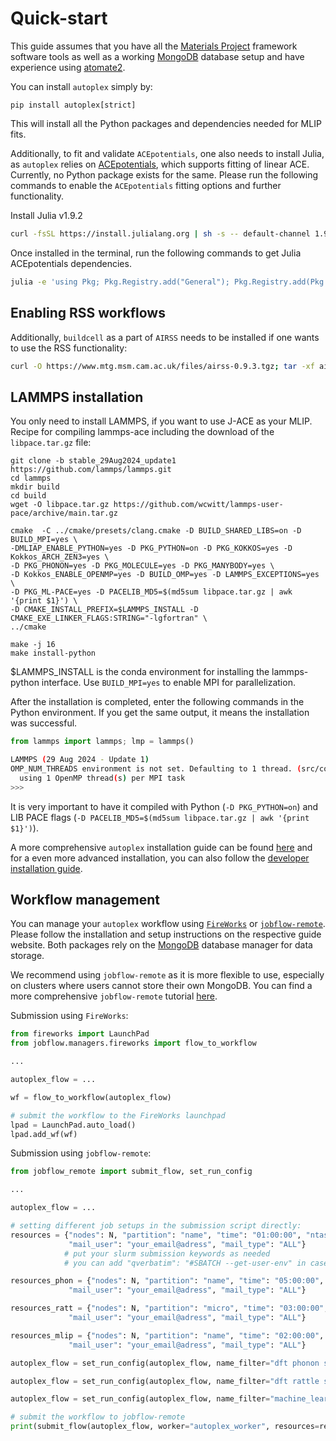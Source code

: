 Quick-start
================

This guide assumes that you have all the [Materials Project](https://github.com/materialsproject) framework software tools as well as a working [MongoDB](https://www.mongodb.com/) 
database setup and have experience using [atomate2](https://github.com/materialsproject/atomate2).

You can install `autoplex` simply by:

``` 
pip install autoplex[strict]
```
This will install all the Python packages and dependencies needed for MLIP fits. 

Additionally, to fit and validate `ACEpotentials`, one also needs to install Julia, as `autoplex` relies on [ACEpotentials](https://acesuit.github.io/ACEpotentials.jl/dev/gettingstarted/installation/), which supports fitting of linear ACE. Currently, no Python package exists for the same.
Please run the following commands to enable the `ACEpotentials` fitting options and further functionality.

Install Julia v1.9.2

```bash
curl -fsSL https://install.julialang.org | sh -s -- default-channel 1.9.2
```

Once installed in the terminal, run the following commands to get Julia ACEpotentials dependencies.

```bash
julia -e 'using Pkg; Pkg.Registry.add("General"); Pkg.Registry.add(Pkg.Registry.RegistrySpec(url="https://github.com/ACEsuit/ACEregistry")); Pkg.add(Pkg.PackageSpec(;name="ACEpotentials", version="0.6.7")); Pkg.add("DataFrames"); Pkg.add("CSV")'
```

## Enabling RSS workflows

Additionally, `buildcell` as a part of `AIRSS` needs to be installed if one wants to use the RSS functionality:

```bash
curl -O https://www.mtg.msm.cam.ac.uk/files/airss-0.9.3.tgz; tar -xf airss-0.9.3.tgz; rm airss-0.9.3.tgz; cd airss; make ; make install ; make neat; cd ..
```

## LAMMPS installation

You only need to install LAMMPS, if you want to use J-ACE as your MLIP.
Recipe for compiling lammps-ace including the download of the `libpace.tar.gz` file:

```
git clone -b stable_29Aug2024_update1 https://github.com/lammps/lammps.git
cd lammps
mkdir build
cd build
wget -O libpace.tar.gz https://github.com/wcwitt/lammps-user-pace/archive/main.tar.gz

cmake  -C ../cmake/presets/clang.cmake -D BUILD_SHARED_LIBS=on -D BUILD_MPI=yes \
-DMLIAP_ENABLE_PYTHON=yes -D PKG_PYTHON=on -D PKG_KOKKOS=yes -D Kokkos_ARCH_ZEN3=yes \
-D PKG_PHONON=yes -D PKG_MOLECULE=yes -D PKG_MANYBODY=yes \
-D Kokkos_ENABLE_OPENMP=yes -D BUILD_OMP=yes -D LAMMPS_EXCEPTIONS=yes \
-D PKG_ML-PACE=yes -D PACELIB_MD5=$(md5sum libpace.tar.gz | awk '{print $1}') \
-D CMAKE_INSTALL_PREFIX=$LAMMPS_INSTALL -D CMAKE_EXE_LINKER_FLAGS:STRING="-lgfortran" \
../cmake

make -j 16
make install-python
```

$LAMMPS_INSTALL is the conda environment for installing the lammps-python interface.
Use `BUILD_MPI=yes` to enable MPI for parallelization.

After the installation is completed, enter the following commands in the Python environment.
If you get the same output, it means the installation was successful.

```python
from lammps import lammps; lmp = lammps()
```
```bash
LAMMPS (29 Aug 2024 - Update 1)
OMP_NUM_THREADS environment is not set. Defaulting to 1 thread. (src/comm.cpp:98)
  using 1 OpenMP thread(s) per MPI task
>>>
```

It is very important to have it compiled with Python (`-D PKG_PYTHON=on`) and 
LIB PACE flags (`-D PACELIB_MD5=$(md5sum libpace.tar.gz | awk '{print $1}')`).


A more comprehensive `autoplex` installation guide can be found [here](installation/installation.md) and for a even more advanced 
installation, you can also follow the [developer installation guide](../dev/dev_install.md).


## Workflow management

You can manage your `autoplex` workflow using [`FireWorks`](https://materialsproject.github.io/fireworks/) or [`jobflow-remote`](https://matgenix.github.io/jobflow-remote/). 
Please follow the installation and setup instructions on the respective guide website.
Both packages rely on the [MongoDB](https://www.mongodb.com/) database manager for data storage.

We recommend using `jobflow-remote` as it is more flexible to use, especially on clusters where users cannot store their
own MongoDB. You can find a more comprehensive `jobflow-remote` tutorial [here](jobflowremote.md).

Submission using `FireWorks`:
```python
from fireworks import LaunchPad
from jobflow.managers.fireworks import flow_to_workflow

...

autoplex_flow = ...

wf = flow_to_workflow(autoplex_flow)

# submit the workflow to the FireWorks launchpad
lpad = LaunchPad.auto_load()
lpad.add_wf(wf)
```

Submission using `jobflow-remote`:
```python
from jobflow_remote import submit_flow, set_run_config

...

autoplex_flow = ...

# setting different job setups in the submission script directly:
resources = {"nodes": N, "partition": "name", "time": "01:00:00", "ntasks": ntasks, "qverbatim": "#SBATCH --get-user-env",
             "mail_user": "your_email@adress", "mail_type": "ALL"}
            # put your slurm submission keywords as needed
            # you can add "qverbatim": "#SBATCH --get-user-env" in case your conda env is not activated automatically

resources_phon = {"nodes": N, "partition": "name", "time": "05:00:00", "ntasks": ntasks, "qverbatim": "#SBATCH --get-user-env",
             "mail_user": "your_email@adress", "mail_type": "ALL"}

resources_ratt = {"nodes": N, "partition": "micro", "time": "03:00:00", "ntasks": ntasks, "qverbatim": "#SBATCH --get-user-env",
             "mail_user": "your_email@adress", "mail_type": "ALL"}

resources_mlip = {"nodes": N, "partition": "name", "time": "02:00:00", "ntasks": ntasks, "qverbatim": "#SBATCH --get-user-env",
             "mail_user": "your_email@adress", "mail_type": "ALL"}

autoplex_flow = set_run_config(autoplex_flow, name_filter="dft phonon static", resources=resources_phon)

autoplex_flow = set_run_config(autoplex_flow, name_filter="dft rattle static", resources=resources_ratt)

autoplex_flow = set_run_config(autoplex_flow, name_filter="machine_learning_fit", resources=resources_mlip)

# submit the workflow to jobflow-remote
print(submit_flow(autoplex_flow, worker="autoplex_worker", resources=resources, project="autoplex"))
```
